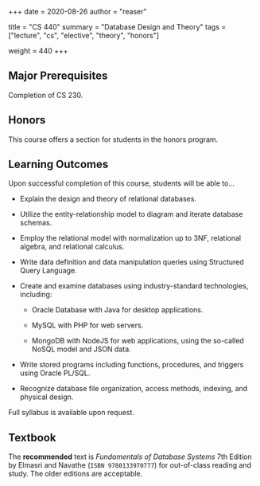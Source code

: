+++
date = 2020-08-26
author = "reaser"

title = "CS 440"
summary = "Database Design and Theory"
tags = ["lecture", "cs", "elective", "theory", "honors"]

weight = 440
+++

## Major Prerequisites

Completion of CS 230.

## Honors

This course offers a section for students in the honors program.

## Learning Outcomes

Upon successful completion of this course, students will be able to...

+ Explain the design and theory of relational databases.

+ Utilize the entity-relationship model to diagram and iterate database schemas.

+ Employ the relational model with normalization up to 3NF, relational algebra, and relational calculus.

+ Write data definition and data manipulation queries using Structured Query Language.

+ Create and examine databases using industry-standard technologies, including:

    + Oracle Database with Java for desktop applications.

    + MySQL with PHP for web servers.

    + MongoDB with NodeJS for web applications, using the so-called NoSQL model and JSON data.

+ Write stored programs including functions, procedures, and triggers using Oracle PL/SQL.

+ Recognize database file organization, access methods, indexing, and physical design.

Full syllabus is available upon request.

## Textbook

The **recommended** text is _Fundamentals of Database Systems_ 7th Edition by Elmasri and Navathe (`ISBN 9780133970777`) for out-of-class reading and study. The older editions are acceptable.

